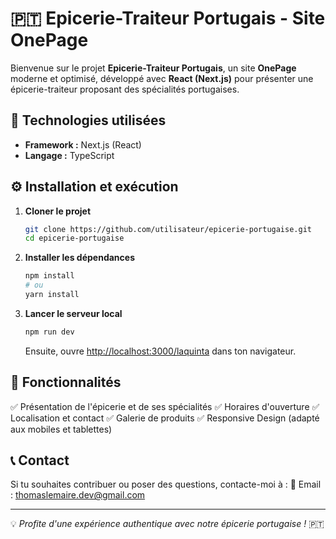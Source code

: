 # 🇵🇹 Epicerie-Traiteur Portugais - Site OnePage

Bienvenue sur le projet **Epicerie-Traiteur Portugais**, un site **OnePage** moderne et optimisé, développé avec **React (Next.js)** pour présenter une épicerie-traiteur proposant des spécialités portugaises.

## 🚀 Technologies utilisées

- **Framework :** Next.js (React)
- **Langage :** TypeScript

## ⚙️ Installation et exécution

1. **Cloner le projet**
   ```sh
   git clone https://github.com/utilisateur/epicerie-portugaise.git
   cd epicerie-portugaise
   ```
2. **Installer les dépendances**
   ```sh
   npm install
   # ou
   yarn install
   ```
3. **Lancer le serveur local**
   ```sh
   npm run dev
   ```
   Ensuite, ouvre [http://localhost:3000/laquinta](http://localhost:3000/laquinta) dans ton navigateur.

## 📌 Fonctionnalités

✅ Présentation de l'épicerie et de ses spécialités
✅ Horaires d'ouverture
✅ Localisation et contact
✅ Galerie de produits
✅ Responsive Design (adapté aux mobiles et tablettes)

## 📞 Contact

Si tu souhaites contribuer ou poser des questions, contacte-moi à :
📧 Email : thomaslemaire.dev@gmail.com

---

💡 *Profite d'une expérience authentique avec notre épicerie portugaise !* 🇵🇹

